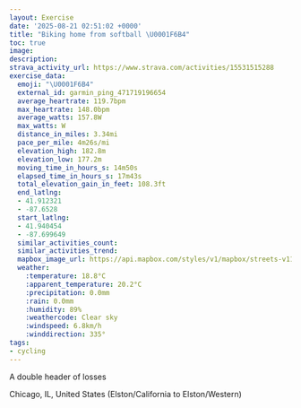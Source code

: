 ```yaml
---
layout: Exercise
date: '2025-08-21 02:51:02 +0000'
title: "Biking home from softball \U0001F6B4"
toc: true
image:
description:
strava_activity_url: https://www.strava.com/activities/15531515288
exercise_data:
  emoji: "\U0001F6B4"
  external_id: garmin_ping_471719196654
  average_heartrate: 119.7bpm
  max_heartrate: 148.0bpm
  average_watts: 157.8W
  max_watts: W
  distance_in_miles: 3.34mi
  pace_per_mile: 4m26s/mi
  elevation_high: 182.8m
  elevation_low: 177.2m
  moving_time_in_hours_s: 14m50s
  elapsed_time_in_hours_s: 17m43s
  total_elevation_gain_in_feet: 108.3ft
  end_latlng:
  - 41.912321
  - -87.6528
  start_latlng:
  - 41.940454
  - -87.699649
  similar_activities_count:
  similar_activities_trend:
  mapbox_image_url: https://api.mapbox.com/styles/v1/mapbox/streets-v11/static/path-5+787af2-1.0(wh~~FxrgvO%5Cg%40jCsEdC%7BDnLuRzHoMxJaPLO%5Em%40fB%7DCzBsDbBgC%7CAoCvN%7BUvCsEnDcGNm%40DiAEaBCoE%40kBH_%40Tg%40RSRM%5EK%5E%40rEEnAOp%40c%40%7CCmFpD_GTY%40GLMv%40oAvAcCxB%7DDpHgLlA%7BA%7CBcB%60DwBbAaAD%5DC_%40oAaI%5DeCC_B%40cBKoVJY%7CCuEhC%7DCvB%7DBlEeF),pin-s-s+e5b22e(-87.69853,41.93948),pin-s-f+89ae00(-87.65534000000002,41.913909999999966)/auto/800x800?access_token=pk.eyJ1Ijoiam9zaGJlY2ttYW4iLCJhIjoiY205eWR2aDd1MWZ6djJrbXc4a3M0bWZleiJ9.XiG9OWkNcZk2QzjJbxLB4A
  weather:
    :temperature: 18.8°C
    :apparent_temperature: 20.2°C
    :precipitation: 0.0mm
    :rain: 0.0mm
    :humidity: 89%
    :weathercode: Clear sky
    :windspeed: 6.8km/h
    :winddirection: 335°
tags:
- cycling
---
```




A double header of losses

Chicago, IL, United States (Elston/California to Elston/Western)
